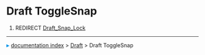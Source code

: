 # Draft ToggleSnap
1.  REDIRECT [Draft_Snap_Lock](Draft_Snap_Lock.md)



---
![](images/Right_arrow.png) [documentation index](../README.md) > [Draft](Draft_Workbench.md) > Draft ToggleSnap
